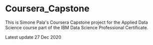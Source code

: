 # Coursera_Capstone
This is Simone Pala's Coursera Capstone project for the Applied Data Science course part of the IBM Data Science Professional Certificate.

Latest update 27 Dec 2020